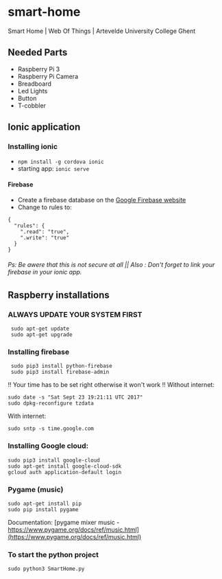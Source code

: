 # smart-home
Smart Home | Web Of Things | Artevelde University College Ghent

## Needed Parts
- Raspberry Pi 3 
- Raspberry Pi Camera
- Breadboard
- Led Lights
- Button
- T-cobbler

## Ionic application

### Installing ionic
* `npm install -g cordova ionic`
* starting app: `ionic serve`

#### Firebase
- Create a firebase database on the [Google Firebase website](https://firebase.google.com)
- Change to rules to:
```
{
  "rules": {
    ".read": "true",
    ".write": "true"
  }
}
```

###### Ps: Be awere that this is not secure at all || Also : Don't forget to link your firebase in your ionic app.
## Raspberry installations
### ALWAYS UPDATE YOUR SYSTEM FIRST
```
 sudo apt-get update
 sudo apt-get upgrade
```

### Installing firebase
```
 sudo pip3 install python-firebase
 sudo pip3 install firebase-admin
```
!! Your time has to be set right otherwise it won't work !!
Without internet:
```
sudo date -s "Sat Sept 23 19:21:11 UTC 2017"
sudo dpkg-reconfigure tzdata
```
With internet:
```
sudo sntp -s time.google.com
```

### Installing Google cloud:
```
sudo pip3 install google-cloud
sudo apt-get install google-cloud-sdk
gcloud auth application-default login
```

### Pygame (music)
```
sudo apt-get install pip
sudo pip install pygame
```
Documentation: [pygame mixer music - https://www.pygame.org/docs/ref/music.html](https://www.pygame.org/docs/ref/music.html)

### To start the python project
```
sudo python3 SmartHome.py
```

